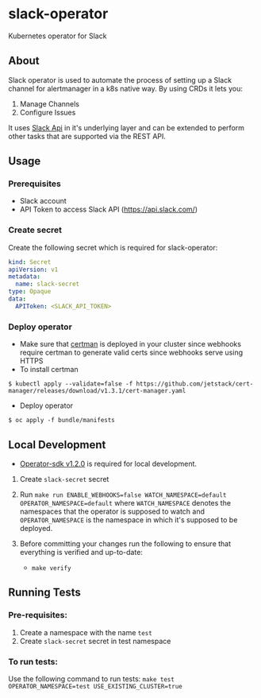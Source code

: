 # slack-operator

Kubernetes operator for Slack

## About

Slack operator is used to automate the process of setting up a Slack channel for alertmanager in a k8s native way. By using CRDs it lets you:

1. Manage Channels
2. Configure Issues

It uses [Slack Api](https://api.slack.com/methods) in it's underlying layer and can be extended to perform other tasks that are supported via the REST API.

## Usage

### Prerequisites

- Slack account
- API Token to access Slack API (https://api.slack.com/)

### Create secret

Create the following secret which is required for slack-operator:

```yaml
kind: Secret
apiVersion: v1
metadata:
  name: slack-secret
type: Opaque
data:
  APIToken: <SLACK_API_TOKEN>
```

### Deploy operator

- Make sure that [certman](https://cert-manager.io/) is deployed in your cluster since webhooks require certman to generate valid certs since webhooks serve using HTTPS
- To install certman

```terminal
$ kubectl apply --validate=false -f https://github.com/jetstack/cert-manager/releases/download/v1.3.1/cert-manager.yaml
```

- Deploy operator

```terminal
$ oc apply -f bundle/manifests
```

## Local Development

- [Operator-sdk v1.2.0](https://github.com/operator-framework/operator-sdk/releases/tag/v1.2.0) is required for local development.

1. Create `slack-secret` secret
2. Run `make run ENABLE_WEBHOOKS=false WATCH_NAMESPACE=default OPERATOR_NAMESPACE=default` where `WATCH_NAMESPACE` denotes the namespaces that the operator is supposed to watch and `OPERATOR_NAMESPACE` is the namespace in which it's supposed to be deployed.

3. Before committing your changes run the following to ensure that everything is verified and up-to-date:
   - `make verify`

## Running Tests

### Pre-requisites:

1. Create a namespace with the name `test`
2. Create `slack-secret` secret in test namespace

### To run tests:

Use the following command to run tests:
`make test OPERATOR_NAMESPACE=test USE_EXISTING_CLUSTER=true`
